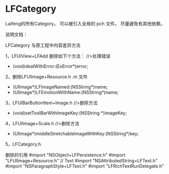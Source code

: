 # LFCategory
 Laifeng的所有Category。  可以被引入全局的 pch 文件。  尽量避免有其他依赖。
 
说明文档：

LFCategory 与原工程中内容差异方法

1，LFUIView+LFAdd
删除如下个方法：
//>处理错误
- (void)dealWithError:(ExError*)error;

2，删除LFUIImage+Resource.h .m 文件

+ (UIImage*)LFImageNamed:(NSString*)name;
+ (UIImage*)LFEmotionWithName:(NSString*)name;

3，LFUIBarButtonItem+Image.h 
//>删除方法
- (void)setToolBarWithImageKey:(NSString *)imageKey;

4，LFUIImage+Scale.h
//>删除方法
+ (UIImage*)middleStretchableImageWithKey:(NSString*)key;

5，LFCategory.h 

删除的引用
#import "NSObject+LFPersistence.h"
#import "LFUIImage+Resource.h"
// Text
#import "NSAttributedString+LFText.h"
#import "NSParagraphStyle+LFText.h"
#import "LFRichTextRunDelegate.h"



